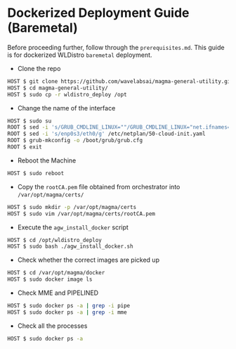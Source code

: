 # Dockerized Deployment Guide (Baremetal)
Before proceeding further, follow through the `prerequisites.md`. This guide is for dockerized WLDistro `baremetal` deployment.
* Clone the repo
```bash
HOST $ git clone https://github.com/wavelabsai/magma-general-utility.git
HOST $ cd magma-general-utility/
HOST $ sudo cp -r wldistro_deploy /opt
```
* Change the name of the interface
```bash
HOST $ sudo su
ROOT $ sed -i 's/GRUB_CMDLINE_LINUX=""/GRUB_CMDLINE_LINUX="net.ifnames=0 biosdevname=0"/g' /etc/default/grub
ROOT $ sed -i 's/enp0s3/eth0/g' /etc/netplan/50-cloud-init.yaml
ROOT $ grub-mkconfig -o /boot/grub/grub.cfg
ROOT $ exit
```
* Reboot the Machine
```bash
HOST $ sudo reboot
```
* Copy the `rootCA.pem` file obtained from orchestrator into `/var/opt/magma/certs/`
```bash
HOST $ sudo mkdir -p /var/opt/magma/certs
HOST $ sudo vim /var/opt/magma/certs/rootCA.pem
```
* Execute the `agw_install_docker` script
```bash
HOST $ cd /opt/wldistro_deploy
HOST $ sudo bash ./agw_install_docker.sh
```
* Check whether the correct images are picked up
```bash
HOST $ cd /var/opt/magma/docker
HOST $ sudo docker image ls
```
* Check MME and PIPELINED
```bash
HOST $ sudo docker ps -a | grep -i pipe
HOST $ sudo docker ps -a | grep -i mme
```
* Check all the processes
```bash
HOST $ sudo docker ps -a
```

